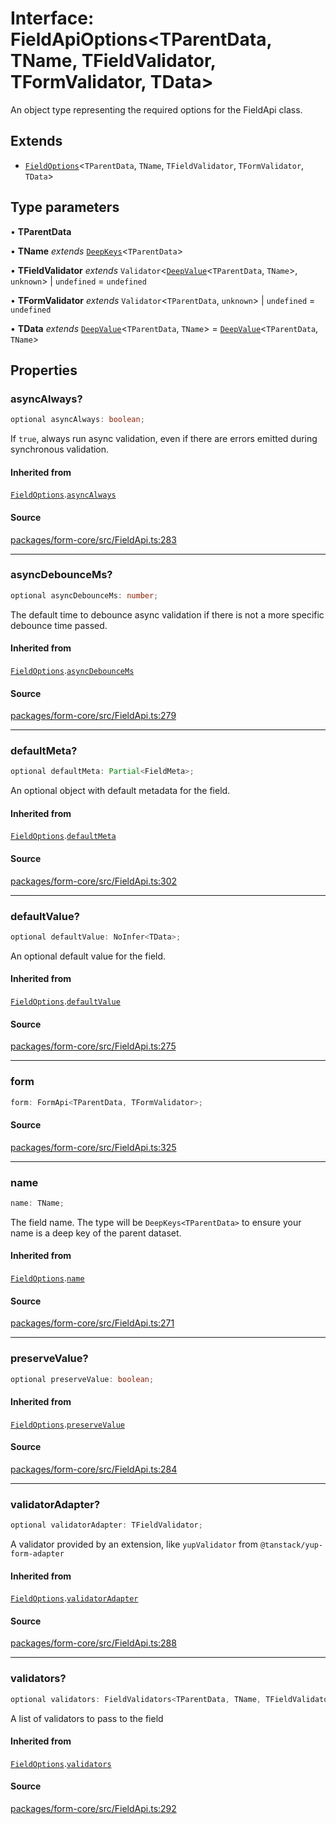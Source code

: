 # Interface: FieldApiOptions\<TParentData, TName, TFieldValidator, TFormValidator, TData\>

An object type representing the required options for the FieldApi class.

## Extends

- [`FieldOptions`](Interface.FieldOptions.md)\<`TParentData`, `TName`, `TFieldValidator`, `TFormValidator`, `TData`\>

## Type parameters

• **TParentData**

• **TName** *extends* [`DeepKeys`](Type.DeepKeys.md)\<`TParentData`\>

• **TFieldValidator** *extends* `Validator`\<[`DeepValue`](Type.DeepValue.md)\<`TParentData`, `TName`\>, `unknown`\> \| `undefined` = `undefined`

• **TFormValidator** *extends* `Validator`\<`TParentData`, `unknown`\> \| `undefined` = `undefined`

• **TData** *extends* [`DeepValue`](Type.DeepValue.md)\<`TParentData`, `TName`\> = [`DeepValue`](Type.DeepValue.md)\<`TParentData`, `TName`\>

## Properties

### asyncAlways?

```ts
optional asyncAlways: boolean;
```

If `true`, always run async validation, even if there are errors emitted during synchronous validation.

#### Inherited from

[`FieldOptions`](Interface.FieldOptions.md).[`asyncAlways`](Interface.FieldOptions.md#asyncalways)

#### Source

[packages/form-core/src/FieldApi.ts:283](https://github.com/TanStack/form/blob/19d935c69213e853289898ebd84f9d212a145038/packages/form-core/src/FieldApi.ts#L283)

***

### asyncDebounceMs?

```ts
optional asyncDebounceMs: number;
```

The default time to debounce async validation if there is not a more specific debounce time passed.

#### Inherited from

[`FieldOptions`](Interface.FieldOptions.md).[`asyncDebounceMs`](Interface.FieldOptions.md#asyncdebouncems)

#### Source

[packages/form-core/src/FieldApi.ts:279](https://github.com/TanStack/form/blob/19d935c69213e853289898ebd84f9d212a145038/packages/form-core/src/FieldApi.ts#L279)

***

### defaultMeta?

```ts
optional defaultMeta: Partial<FieldMeta>;
```

An optional object with default metadata for the field.

#### Inherited from

[`FieldOptions`](Interface.FieldOptions.md).[`defaultMeta`](Interface.FieldOptions.md#defaultmeta)

#### Source

[packages/form-core/src/FieldApi.ts:302](https://github.com/TanStack/form/blob/19d935c69213e853289898ebd84f9d212a145038/packages/form-core/src/FieldApi.ts#L302)

***

### defaultValue?

```ts
optional defaultValue: NoInfer<TData>;
```

An optional default value for the field.

#### Inherited from

[`FieldOptions`](Interface.FieldOptions.md).[`defaultValue`](Interface.FieldOptions.md#defaultvalue)

#### Source

[packages/form-core/src/FieldApi.ts:275](https://github.com/TanStack/form/blob/19d935c69213e853289898ebd84f9d212a145038/packages/form-core/src/FieldApi.ts#L275)

***

### form

```ts
form: FormApi<TParentData, TFormValidator>;
```

#### Source

[packages/form-core/src/FieldApi.ts:325](https://github.com/TanStack/form/blob/19d935c69213e853289898ebd84f9d212a145038/packages/form-core/src/FieldApi.ts#L325)

***

### name

```ts
name: TName;
```

The field name. The type will be `DeepKeys<TParentData>` to ensure your name is a deep key of the parent dataset.

#### Inherited from

[`FieldOptions`](Interface.FieldOptions.md).[`name`](Interface.FieldOptions.md#name)

#### Source

[packages/form-core/src/FieldApi.ts:271](https://github.com/TanStack/form/blob/19d935c69213e853289898ebd84f9d212a145038/packages/form-core/src/FieldApi.ts#L271)

***

### preserveValue?

```ts
optional preserveValue: boolean;
```

#### Inherited from

[`FieldOptions`](Interface.FieldOptions.md).[`preserveValue`](Interface.FieldOptions.md#preservevalue)

#### Source

[packages/form-core/src/FieldApi.ts:284](https://github.com/TanStack/form/blob/19d935c69213e853289898ebd84f9d212a145038/packages/form-core/src/FieldApi.ts#L284)

***

### validatorAdapter?

```ts
optional validatorAdapter: TFieldValidator;
```

A validator provided by an extension, like `yupValidator` from `@tanstack/yup-form-adapter`

#### Inherited from

[`FieldOptions`](Interface.FieldOptions.md).[`validatorAdapter`](Interface.FieldOptions.md#validatoradapter)

#### Source

[packages/form-core/src/FieldApi.ts:288](https://github.com/TanStack/form/blob/19d935c69213e853289898ebd84f9d212a145038/packages/form-core/src/FieldApi.ts#L288)

***

### validators?

```ts
optional validators: FieldValidators<TParentData, TName, TFieldValidator, TFormValidator, TData>;
```

A list of validators to pass to the field

#### Inherited from

[`FieldOptions`](Interface.FieldOptions.md).[`validators`](Interface.FieldOptions.md#validators)

#### Source

[packages/form-core/src/FieldApi.ts:292](https://github.com/TanStack/form/blob/19d935c69213e853289898ebd84f9d212a145038/packages/form-core/src/FieldApi.ts#L292)
